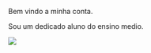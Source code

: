 Bem vindo a minha conta.

Sou um dedicado aluno do ensino medio.

![](https://media1.tenor.com/m/2MVKIq70YZMAAAAC/clueless.gif)
<!--
**DG0703/DG0703** is a ✨ _special_ ✨ repository because its `README.md` (this file) appears on your GitHub profile.

Here are some ideas to get you started:

- 🔭 I’m currently working on ...
- 🌱 I’m currently learning ...
- 👯 I’m looking to collaborate on ...
- 🤔 I’m looking for help with ...
- 💬 Ask me about ...
- 📫 How to reach me: ...
- 😄 Pronouns: ...
- ⚡ Fun fact: ...
-->
